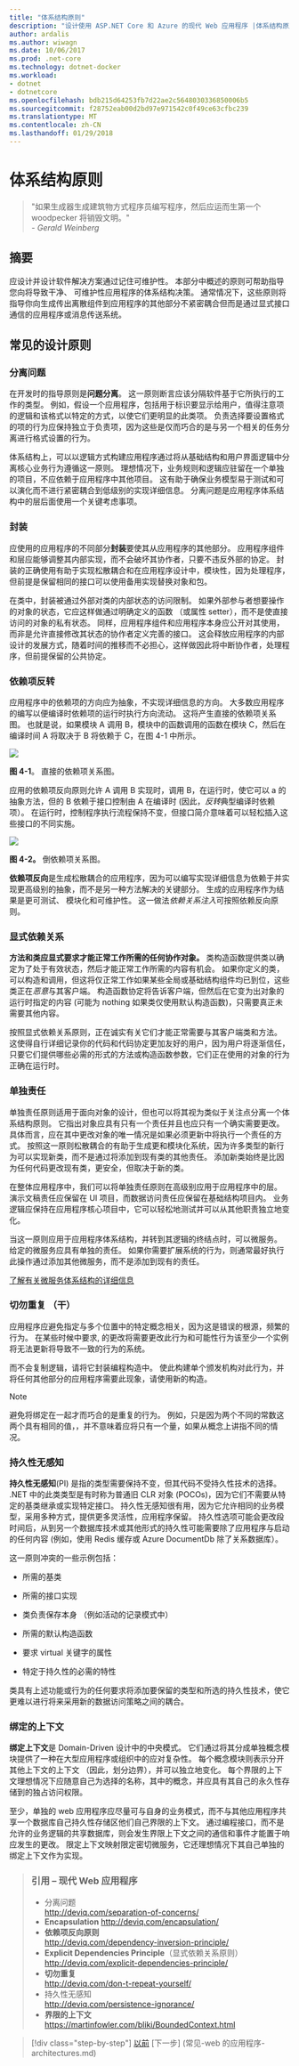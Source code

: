 ```yaml
---
title: "体系结构原则"
description: "设计使用 ASP.NET Core 和 Azure 的现代 Web 应用程序 |体系结构原则"
author: ardalis
ms.author: wiwagn
ms.date: 10/06/2017
ms.prod: .net-core
ms.technology: dotnet-docker
ms.workload:
- dotnet
- dotnetcore
ms.openlocfilehash: bdb215d64253fb7d22ae2c5648030336850006b5
ms.sourcegitcommit: f28752eab00d2bd97e971542c0f49ce63cfbc239
ms.translationtype: MT
ms.contentlocale: zh-CN
ms.lasthandoff: 01/29/2018
---
```

# <a name="architectural-principles"></a>体系结构原则

> "如果生成器生成建筑物方式程序员编写程序，然后应运而生第一个 woodpecker 将销毁文明。"  
> _\- Gerald Weinberg_

## <a name="summary"></a>摘要

应设计并设计软件解决方案通过记住可维护性。 本部分中概述的原则可帮助指导您向将导致干净、 可维护性应用程序的体系结构决策。 通常情况下，这些原则将指导你向生成传出离散组件到应用程序的其他部分不紧密耦合但而是通过显式接口通信的应用程序或消息传送系统。

## <a name="common-design-principles"></a>常见的设计原则

### <a name="separation-of-concerns"></a>分离问题

在开发时的指导原则是**问题分离**。 这一原则断言应该分隔软件基于它所执行的工作的类型。 例如，假设一个应用程序，包括用于标识要显示给用户，值得注意项的逻辑和该格式以特定的方式，以使它们更明显的此类项。 负责选择要设置格式的项的行为应保持独立于负责项，因为这些是仅而巧合的是与另一个相关的任务分离进行格式设置的行为。

体系结构上，可以以逻辑方式构建应用程序通过将从基础结构和用户界面逻辑中分离核心业务行为遵循这一原则。 理想情况下，业务规则和逻辑应驻留在一个单独的项目，不应依赖于应用程序中其他项目。 这有助于确保业务模型易于测试和可以演化而不进行紧密耦合到低级别的实现详细信息。 分离问题是应用程序体系结构中的层后面使用一个关键考虑事项。

### <a name="encapsulation"></a>封装

应使用的应用程序的不同部分**封装**要使其从应用程序的其他部分。 应用程序组件和层应能够调整其内部实现，而不会破坏其协作者，只要不违反外部的协定。 封装的正确使用有助于实现松散耦合和在应用程序设计中，模块性，因为处理程序，但前提是保留相同的接口可以使用备用实现替换对象和包。

在类中，封装被通过外部对类的内部状态的访问限制。 如果外部参与者想要操作的对象的状态，它应这样做通过明确定义的函数 （或属性 setter），而不是使直接访问的对象的私有状态。 同样，应用程序组件和应用程序本身应公开对其使用，而非是允许直接修改其状态的协作者定义完善的接口。 这会释放应用程序的内部设计的发展方式，随着时间的推移而不必担心，这样做因此将中断协作者，处理程序，但前提保留的公共协定。

### <a name="dependency-inversion"></a>依赖项反转

应用程序中的依赖项的方向应为抽象，不实现详细信息的方向。 大多数应用程序的编写以便编译时依赖项的运行时执行方向流动。 这将产生直接的依赖项关系图。 也就是说，如果模块 A 调用 B，模块中的函数调用的函数在模块 C，然后在编译时间 A 将取决于 B 将依赖于 C，在图 4-1 中所示。

![](./media/image4-1.png)

**图 4-1**。 直接的依赖项关系图。

应用的依赖项反向原则允许 A 调用 B 实现时，调用 B，在运行时，使它可以 a 的抽象方法，但的 B 依赖于接口控制由 A 在编译时 (因此，*反转*典型编译时依赖项）。 在运行时，控制程序执行流程保持不变，但接口简介意味着可以轻松插入这些接口的不同实施。

![](./media/image4-2.png)

**图 4-2。** 倒依赖项关系图。

**依赖项反向**是生成松散耦合的应用程序，因为可以编写实现详细信息为依赖于并实现更高级别的抽象，而不是另一种方法解决的关键部分。 生成的应用程序作为结果是更可测试、 模块化和可维护性。 这一做法*依赖关系注入*可按照依赖反向原则。

### <a name="explicit-dependencies"></a>显式依赖关系

**方法和类应显式要求才能正常工作所需的任何协作对象。** 类构造函数提供类以确定为了处于有效状态，然后才能正常工作所需的内容有机会。 如果你定义的类，可以构造和调用，但这将仅正常工作如果某些全局或基础结构组件均已到位，这些类正在*恶意*与其客户端。 构造函数协定将告诉客户端，但然后在它变为出对象的运行时指定的内容 (可能为 nothing 如果类仅使用默认构造函数)，只需要真正未需要其他内容。

按照显式依赖关系原则，正在诚实有关它们才能正常需要与其客户端类和方法。 这使得自行详细记录你的代码和代码协定更加友好的用户，因为用户将逐渐信任，只要它们提供哪些必需的形式的方法或构造函数参数，它们正在使用的对象的行为正确在运行时。

### <a name="single-responsibility"></a>单独责任

单独责任原则适用于面向对象的设计，但也可以将其视为类似于关注点分离一个体系结构原则。 它指出对象应具有只有一个责任并且也应只有一个确实需要更改。 具体而言，应在其中更改对象的唯一情况是如果必须更新中将执行一个责任的方式。 按照这一原则松散耦合的有助于生成更和模块化系统，因为许多类型的新行为可以实现新类，而不是通过将添加到现有类的其他责任。 添加新类始终是比因为任何代码更改现有类，更安全，但取决于新的类。

在整体应用程序中，我们可以将单独责任原则在高级别应用于应用程序中的层。 演示文稿责任应保留在 UI 项目，而数据访问责任应保留在基础结构项目内。 业务逻辑应保持在应用程序核心项目中，它可以轻松地测试并可以从其他职责独立地变化。

当这一原则应用于应用程序体系结构，并转到其逻辑的终结点时，可以微服务。 给定的微服务应具有单独的责任。 如果你需要扩展系统的行为，则通常最好执行此操作通过添加其他微服务，而不是添加到现有的责任。

[了解有关微服务体系结构的详细信息](http://aka.ms/MicroservicesEbook)

### <a name="dont-repeat-yourself-dry"></a>切勿重复 （干）

应用程序应避免指定与多个位置中的特定概念相关，因为这是错误的根源，频繁的行为。 在某些时候中要求, 的更改将需要更改此行为和可能性行为该至少一个实例将无法更新将导致不一致的行为的系统。

而不会复制逻辑，请将它封装编程构造中。 使此构建单个颁发机构对此行为，并将任何其他部分的应用程序需要此现象，请使用新的构造。

> [!NOTE]
> 避免将绑定在一起才而巧合的是重复的行为。 例如，只是因为两个不同的常数这两个具有相同的值，，并不意味着应将只有一个量，如果从概念上讲指不同的情况。

### <a name="persistence-ignorance"></a>持久性无感知

**持久性无感知**(PI) 是指的类型需要保持不变，但其代码不受持久性技术的选择。 .NET 中的此类类型是有时称为普通旧 CLR 对象 (POCOs)，因为它们不需要从特定的基类继承或实现特定接口。 持久性无感知很有用，因为它允许相同的业务模型，采用多种方式，提供更多灵活性，应用程序保留。 持久性选项可能会更改段时间后，从到另一个数据库技术或其他形式的持久性可能需要除了应用程序与启动的任何内容 (例如，使用 Redis 缓存或 Azure DocumentDb 除了关系数据库）。

这一原则冲突的一些示例包括：

-   所需的基类

-   所需的接口实现

-   类负责保存本身 （例如活动的记录模式中）

-   所需的默认构造函数

-   要求 virtual 关键字的属性

-   特定于持久性的必需的特性

类具有上述功能或行为的任何要求将添加要保留的类型和所选的持久性技术，使它更难以进行将来采用新的数据访问策略之间的耦合。

### <a name="bounded-contexts"></a>绑定的上下文

**绑定上下文**是 Domain-Driven 设计中的中央模式。 它们通过将其分成单独概念模块提供了一种在大型应用程序或组织中的应对复杂性。 每个概念模块则表示分开其他上下文的上下文 （因此，划分边界），并可以独立地变化。 每个界限的上下文理想情况下应随意自己为选择的名称，其中的概念，并应具有其自己的永久性存储到的独占访问权限。

至少，单独的 web 应用程序应尽量可与自身的业务模式，而不与其他应用程序共享一个数据库自己持久性存储区他们自己界限的上下文。 通过编程接口，而不是允许的业务逻辑的共享数据库，则会发生界限上下文之间的通信和事件才能置于响应发生的更改。 限定上下文映射限定密切微服务，它还理想情况下其自己单独的绑定上下文作为实现。

> ### <a name="references--modern-web-applications"></a>引用 – 现代 Web 应用程序
> - 分离问题  
> <http://deviq.com/separation-of-concerns/>
> - **Encapsulation** <http://deviq.com/encapsulation/>
> - **依赖项反向原则**  
> <http://deviq.com/dependency-inversion-principle/>
> - **Explicit Dependencies Principle**（显式依赖关系原则）  
> <http://deviq.com/explicit-dependencies-principle/>
> - **切勿重复**  
> <http://deviq.com/don-t-repeat-yourself/>
> - 持久性无感知  
> <http://deviq.com/persistence-ignorance/>
> - **界限的上下文**  
> <https://martinfowler.com/bliki/BoundedContext.html>

> [!div class="step-by-step"]
[以前](choose-between-traditional-web-and-single-page-apps.md) [下一步] (常见-web 的应用程序-architectures.md)
